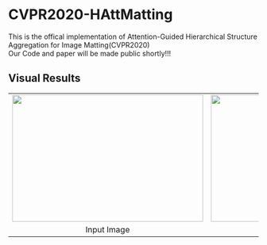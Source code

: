 # CVPR2020-HAttMatting
This is the offical implementation of Attention-Guided Hierarchical Structure Aggregation for Image Matting(CVPR2020)<br/>
Our Code and paper will be made public shortly!!!<br/>

## Visual Results
<table style="margin-left: auto; margin-right: auto; text-align:center;">
        <tr>
            <td>
                <!--左侧内容-->
                <img src="https://github.com/wukaoliu/CVPR2020-HAttMatting/blob/master/results/ball-img16.png" width="384" height="256">
            </td>
            <td>
                <!--右侧内容-->
                <img src="https://github.com/wukaoliu/CVPR2020-HAttMatting/blob/master/results/ball-our.png" width="384" height="256">
            </td>
        </tr>
        <tr>
            <td>
                    Input Image
            </td>
            <td>
                    Our Result
            </td>
        </tr>
    </table>
